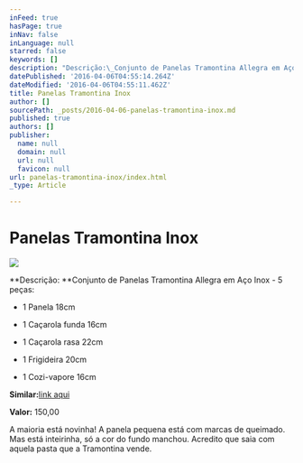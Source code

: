 ```yaml
---
inFeed: true
hasPage: true
inNav: false
inLanguage: null
starred: false
keywords: []
description: "Descrição:\_Conjunto de Panelas Tramontina Allegra em Aço Inox - 5 peças:\_"
datePublished: '2016-04-06T04:55:14.264Z'
dateModified: '2016-04-06T04:55:11.462Z'
title: Panelas Tramontina Inox
author: []
sourcePath: _posts/2016-04-06-panelas-tramontina-inox.md
published: true
authors: []
publisher:
  name: null
  domain: null
  url: null
  favicon: null
url: panelas-tramontina-inox/index.html
_type: Article

---
```

# Panelas Tramontina Inox
![](https://the-grid-user-content.s3-us-west-2.amazonaws.com/aeae0ef5-300d-4254-b855-00a23878a697.jpg)

**Descrição: **Conjunto de Panelas Tramontina Allegra em Aço Inox - 5 peças: 

- 1 Panela 18cm

- 1 Caçarola funda 16cm

- 1 Caçarola rasa 22cm

- 1 Frigideira 20cm

- 1 Cozi-vapore 16cm

**Similar:**[link aqui][0]

**Valor:** 150,00

A maioria está novinha! A panela pequena está com marcas de queimado. Mas está inteirinha, só a cor do fundo manchou. Acredito que saia com aquela pasta que a Tramontina vende.

[0]: http://www.pontofrio.com.br/UtilidadesDomesticas/Panelas/conjuntodepanelas/Conjunto-de-Panelas-Tramontina-Allegra-65650190-em-Aco-Inox-5-pecas-2277822.html